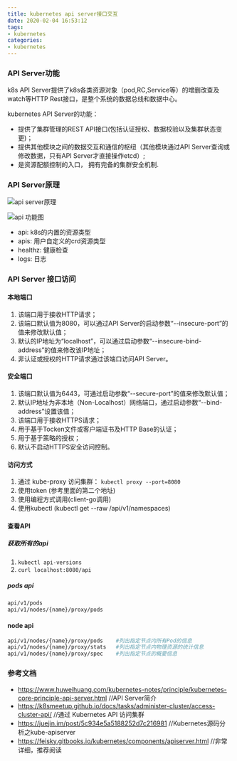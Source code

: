 ```yaml
---
title: kubernetes api server接口交互
date: 2020-02-04 16:53:12
tags:
- kubernetes
categories:
- kubernetes
---
```


### API Server功能

k8s API Server提供了k8s各类资源对象（pod,RC,Service等）的增删改查及watch等HTTP Rest接口，是整个系统的数据总线和数据中心。

kubernetes API Server的功能：

- 提供了集群管理的REST API接口(包括认证授权、数据校验以及集群状态变更)；
- 提供其他模块之间的数据交互和通信的枢纽（其他模块通过API Server查询或修改数据，只有API Server才直接操作etcd）;
- 是资源配额控制的入口， 拥有完备的集群安全机制.

### API Server原理
![api server原理](http://res.cloudinary.com/dqxtn0ick/image/upload/v1510579017/article/kubernetes/core/kube-apiserver.png)

![api 功能图](https://feisky.gitbooks.io/kubernetes/components/assets/API-server-space.png)

- api: k8s的内置的资源类型
- apis:  用户自定义的crd资源类型
- healthz: 健康检查
- logs: 日志

### API Server 接口访问

#### 本地端口
1. 该端口用于接收HTTP请求；
2. 该端口默认值为8080，可以通过API Server的启动参数“--insecure-port”的值来修改默认值；
3. 默认的IP地址为“localhost”，可以通过启动参数“--insecure-bind-address”的值来修改该IP地址；
4. 非认证或授权的HTTP请求通过该端口访问API Server。

#### 安全端口
1. 该端口默认值为6443，可通过启动参数“--secure-port”的值来修改默认值；
2. 默认IP地址为非本地（Non-Localhost）网络端口，通过启动参数“--bind-address”设置该值；
3. 该端口用于接收HTTPS请求；
4. 用于基于Tocken文件或客户端证书及HTTP Base的认证；
5. 用于基于策略的授权；
6. 默认不启动HTTPS安全访问控制。

#### 访问方式
1. 通过 kube-proxy 访问集群： `kubectl proxy --port=8080`
2. 使用token (参考里面的第二个地址)
3. 使用编程方式调用(client-go调用)
4. 使用kubectl (kubectl get --raw /api/v1/namespaces)

#### 查看API

##### 获取所有的api

1. `kubectl api-versions`
2. `curl localhost:8080/api`

##### pods api
```bash
api/v1/pods
api/v1/nodes/{name}/proxy/pods
```

#### node api
```bash
api/v1/nodes/{name}/proxy/pods    #列出指定节点内所有Pod的信息
api/v1/nodes/{name}/proxy/stats   #列出指定节点内物理资源的统计信息
api/v1/nodes/{name}/proxy/spec    #列出指定节点的概要信息
```

### 参考文档
- https://www.huweihuang.com/kubernetes-notes/principle/kubernetes-core-principle-api-server.html //API Server简介
- https://k8smeetup.github.io/docs/tasks/administer-cluster/access-cluster-api/  //通过 Kubernetes API 访问集群
- https://juejin.im/post/5c934e5a5188252d7c216981  //Kubernetes源码分析之kube-apiserver
- https://feisky.gitbooks.io/kubernetes/components/apiserver.html   //非常详细，推荐阅读